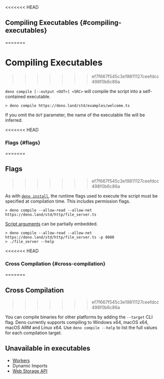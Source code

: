 <<<<<<< HEAD
## Compiling Executables {#compiling-executables}
=======
# Compiling Executables
>>>>>>> ef7f667f545c3e19811127ceefdcc498f0b6c86a

`deno compile [--output <OUT>] <SRC>` will compile the script into a
self-contained executable.

```
> deno compile https://deno.land/std/examples/welcome.ts
```

If you omit the `OUT` parameter, the name of the executable file will be
inferred.

<<<<<<< HEAD
### Flags {#flags}
=======
## Flags
>>>>>>> ef7f667f545c3e19811127ceefdcc498f0b6c86a

As with [`deno install`](./script_installer.md), the runtime flags used to
execute the script must be specified at compilation time. This includes
permission flags.

```
> deno compile --allow-read --allow-net https://deno.land/std/http/file_server.ts
```

[Script arguments](../getting_started/command_line_interface.md#script-arguments)
can be partially embedded.

```
> deno compile --allow-read --allow-net https://deno.land/std/http/file_server.ts -p 8080
> ./file_server --help
```

<<<<<<< HEAD
### Cross Compilation {#cross-compilation}
=======
## Cross Compilation
>>>>>>> ef7f667f545c3e19811127ceefdcc498f0b6c86a

You can compile binaries for other platforms by adding the `--target` CLI flag.
Deno currently supports compiling to Windows x64, macOS x64, macOS ARM and Linux
x64. Use `deno compile --help` to list the full values for each compilation
target.

## Unavailable in executables

- [Workers](../runtime/workers.md)
- Dynamic Imports
- [Web Storage API](../runtime/web_storage_api.md)
